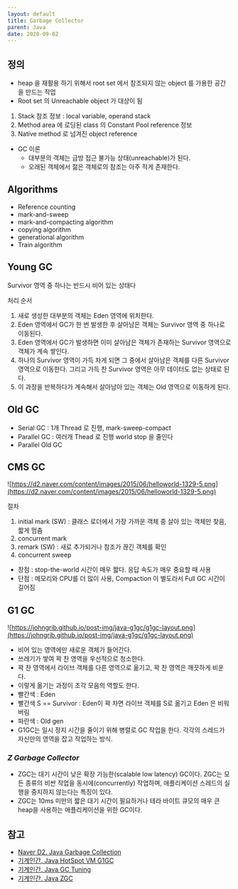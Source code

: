 ```yaml
---
layout: default
title: Garbage Collector
parent: Java
date: 2020-09-02
---
```



## 정의

- heap 을 재활용 하기 위해서 root set 에서 참조되지 않는 object 를 가용한 공간을 만드는 작업
- Root set 의 Unreachable object 가 대상이 됨

1. Stack 참조 정보 : local variable, operand stack
2. Method area 에 로딩된 class 의 Constant Pool reference 정보
3. Native method 로 넘겨진 object reference

- GC 이론
  - 대부분의 객체는 금방 접근 불가능 상태(unreachable)가 된다.
  - 오래된 객체에서 젊은 객체로의 참조는 아주 적게 존재한다.

## Algorithms

- Reference counting
- mark-and-sweep
- mark-and-compacting algorithm
- copying algorithm
- generational algorithm
- Train algorithm

## Young GC

 Survivor 영역 중 하나는 반드시 비어 있는 상태다

처리 순서

1. 새로 생성한 대부분의 객체는 Eden 영역에 위치한다.
2. Eden 영역에서 GC가 한 번 발생한 후 살아남은 객체는 Survivor 영역 중 하나로 이동된다.
3. Eden 영역에서 GC가 발생하면 이미 살아남은 객체가 존재하는 Survivor 영역으로 객체가 계속 쌓인다.
4. 하나의 Survivor 영역이 가득 차게 되면 그 중에서 살아남은 객체를 다른 Survivor 영역으로 이동한다. 그리고 가득 찬 Survivor 영역은 아무 데이터도 없는 상태로 된다.
5. 이 과정을 반복하다가 계속해서 살아남아 있는 객체는 Old 영역으로 이동하게 된다.

## Old GC

- Serial GC : 1개 Thread 로 진행, mark-sweep-compact
- Parallel GC : 여러개 Thead 로 진행 world stop 을 줄인다
- Parallel Old GC

## CMS GC

![https://d2.naver.com/content/images/2015/06/helloworld-1329-5.png](https://d2.naver.com/content/images/2015/06/helloworld-1329-5.png)

절차

1. initial mark (SW) : 클래스 로더에서 가장 가까운 객체 중 살아 있는 객체만 찾음, 짧게 멈춤
2. concurrent mark 
3. remark (SW) : 새로 추가되거나 참조가 끊긴 객체를 확인
4. concurrent sweep

- 장점 : stop-the-world 시간이 매우 짧다. 응답 속도가 매우 중요할 때 사용
- 단점 : 메모리와 CPU를 더 많이 사용, Compaction 이 별도라서 Full GC 시간이 길어짐

## G1 GC

![https://johngrib.github.io/post-img/java-g1gc/g1gc-layout.png](https://johngrib.github.io/post-img/java-g1gc/g1gc-layout.png)

- 비어 있는 영역에만 새로운 객체가 들어간다.
- 쓰레기가 쌓여 꽉 찬 영역을 우선적으로 청소한다.
- 꽉 찬 영역에서 라이브 객체를 다른 영역으로 옮기고, 꽉 찬 영역은 깨끗하게 비운다.
- 이렇게 옮기는 과정이 조각 모음의 역할도 한다.
- 빨간색 : Eden
- 빨간색 S == Survivor : Eden이 꽉 차면 라이브 객체를 S로 옮기고 Eden 은 비워버림
- 파란색 : Old gen
- G1GC는 일시 정지 시간을 줄이기 위해 병렬로 GC 작업을 한다. 각각의 스레드가 자신만의 영역을 잡고 작업하는 방식.

### *Z Garbage Collector*

- ZGC는 대기 시간이 낮은 확장 가능한(scalable low latency) GC이다. ZGC는 모든 종류의 비싼 작업을 동시에(concurrently) 작업하며, 애플리케이션 스레드의 실행을 중지하지 않는다는 특징이 있다.
- ZGC는 10ms 미만의 짧은 대기 시간이 필요하거나 테라 바이트 큐모의 매우 큰 heap을 사용하는 애플리케이션을 위한 GC이다.

## 참고

- [Naver D2. Java Garbage Collection](https://d2.naver.com/helloworld/1329)
- [기계인간. Java HotSpot VM G1GC](https://johngrib.github.io/wiki/java-g1gc/)
- [기계인간. Java GC Tuning](https://johngrib.github.io/wiki/java-gc-tuning/)
- [기계인간. Java ZGC](https://johngrib.github.io/wiki/java-gc-zgc/)
